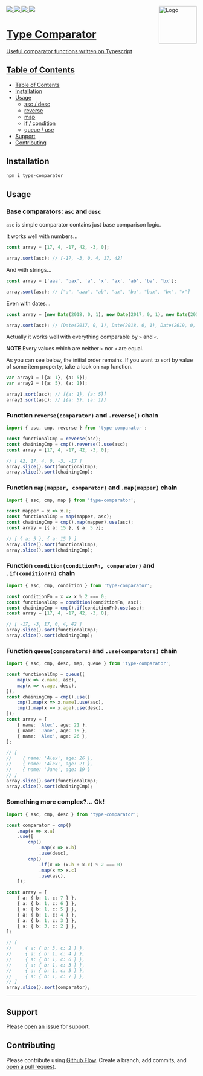 <a href="https://github.com/lightness/type-comparator">
    <img src="https://pp.userapi.com/c852036/v852036486/bbce5/DCotw_jzAKo.jpg" width="100" alt="Logo" align="right" />
</p>

![](https://img.shields.io/npm/v/type-comparator.svg?style=flat)
![](https://img.shields.io/npm/l/type-comparator.svg?style=flat)
![](https://img.shields.io/npm/dm/type-comparator.svg?style=flat)
![](https://img.shields.io/travis/lightness/type-comparator.svg?style=flat)

# Type Comparator

Useful comparator functions written on Typescript

## Table of Contents

  - [Table of Contents](#table-of-contents)
  - [Installation](#installation)
  - [Usage](#usage)
    - [asc / desc](#ascdesc)
    - [reverse](#reverse)
    - [map](#map)
    - [if / condition](#if)
    - [queue / use](#queue)
  - [Support](#support)
  - [Contributing](#contributing)

## Installation

```sh
npm i type-comparator
```

## Usage

<a name="ascdesc"></a>
### Base comparators: `asc` and `desc` 

`asc` is simple comparator contains just base comparison logic. 

It works well with numbers...

```ts
const array = [17, 4, -17, 42, -3, 0];

array.sort(asc); // [-17, -3, 0, 4, 17, 42]
```

And with strings...

```ts
const array = ['aaa', 'bax', 'a', 'x', 'ax', 'ab', 'ba', 'bx'];

array.sort(asc); // ["a", "aaa", "ab", "ax", "ba", "bax", "bx", "x"]
```

Even with dates...

```ts
const array = [new Date(2018, 0, 1), new Date(2017, 0, 1), new Date(2019, 0, 1)];

array.sort(asc); // [Date(2017, 0, 1), Date(2018, 0, 1), Date(2019, 0, 1)]
```

Actually it works well with everything comparable by `>` and `<`. 

**NOTE** Every values which are neither `>` nor `<` are equal.

As you can see below, the initial order remains. If you want to sort by value of some item property, take a look on `map` function.

```ts
var array1 = [{a: 1}, {a: 5}];
var array2 = [{a: 5}, {a: 1}];

array1.sort(asc); // [{a: 1}, {a: 5}]
array2.sort(asc); // [{a: 5}, {a: 1}]
```

<a name="reverse"></a>
### Function `reverse(comparator)` and `.reverse()` chain
```ts
import { asc, cmp, reverse } from 'type-comparator';

const functionalCmp = reverse(asc);
const chainingCmp = cmp().reverse().use(asc);
const array = [17, 4, -17, 42, -3, 0];

// [ 42, 17, 4, 0, -3, -17 ]
array.slice().sort(functionalCmp);  
array.slice().sort(chainingCmp);
```

<a name="map"></a>
### Function `map(mapper, comparator)` and `.map(mapper)` chain
```ts
import { asc, cmp, map } from 'type-comparator';

const mapper = x => x.a;
const functionalCmp = map(mapper, asc);
const chainingCmp = cmp().map(mapper).use(asc);
const array = [{ a: 15 }, { a: 5 }];

// [ { a: 5 }, { a: 15 } ]
array.slice().sort(functionalCmp);  
array.slice().sort(chainingCmp);
```

<a name="if"></a>
### Function `condition(conditionFn, comparator)` and `.if(conditionFn)` chain
```ts
import { asc, cmp, condition } from 'type-comparator';

const conditionFn = x => x % 2 === 0;
const functionalCmp = condition(conditionFn, asc);
const chainingCmp = cmp().if(conditionFn).use(asc);
const array = [17, 4, -17, 42, -3, 0];

// [ -17, -3, 17, 0, 4, 42 ]
array.slice().sort(functionalCmp);
array.slice().sort(chainingCmp);
```

<a name="queue"></a>
### Function `queue(comparators)` and `.use(comparators)` chain
```ts
import { asc, cmp, desc, map, queue } from 'type-comparator';

const functionalCmp = queue([
    map(x => x.name, asc),
    map(x => x.age, desc),
]);
const chainingCmp = cmp().use([
    cmp().map(x => x.name).use(asc),
    cmp().map(x => x.age).use(desc),
]);
const array = [
    { name: 'Alex', age: 21 },
    { name: 'Jane', age: 19 },
    { name: 'Alex', age: 26 },
];

// [ 
//    { name: 'Alex', age: 26 },
//    { name: 'Alex', age: 21 },
//    { name: 'Jane', age: 19 } 
// ]
array.slice().sort(functionalCmp);
array.slice().sort(chainingCmp);    
```

### Something more complex?... Ok!
```ts
import { asc, cmp, desc } from 'type-comparator';

const comparator = cmp()
    .map(x => x.a)
    .use([
        cmp()
            .map(x => x.b)
            .use(desc),
        cmp()
            .if(x => (x.b + x.c) % 2 === 0)
            .map(x => x.c)
            .use(asc),
    ]);

const array = [
    { a: { b: 1, c: 7 } },
    { a: { b: 1, c: 6 } },
    { a: { b: 1, c: 5 } },
    { a: { b: 1, c: 4 } },
    { a: { b: 1, c: 3 } },
    { a: { b: 3, c: 2 } },
];

// [
//     { a: { b: 3, c: 2 } },
//     { a: { b: 1, c: 4 } },
//     { a: { b: 1, c: 6 } },
//     { a: { b: 1, c: 3 } },
//     { a: { b: 1, c: 5 } },
//     { a: { b: 1, c: 7 } },
// ]
array.slice().sort(comparator);
```
****
## Support

Please [open an issue](https://github.com/lightness/type-comparator/issues/new) for support.

## Contributing

Please contribute using [Github Flow](https://guides.github.com/introduction/flow/). Create a branch, add commits, and [open a pull request](https://github.com/fraction/readme-boilerplate/compare/).